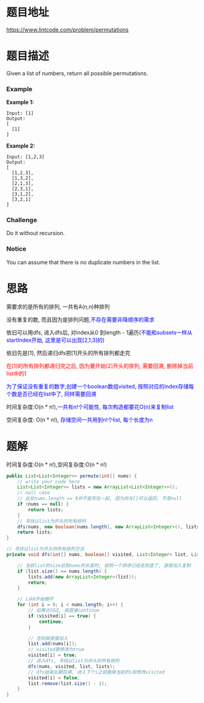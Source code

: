 # 题目地址

https://www.lintcode.com/problem/permutations



# 题目描述

Given a list of numbers, return all possible permutations.

### Example

**Example 1:**

```
Input: [1]
Output:
[
  [1]
]
```

**Example 2:**

```
Input: [1,2,3]
Output:
[
  [1,2,3],
  [1,3,2],
  [2,1,3],
  [2,3,1],
  [3,1,2],
  [3,2,1]
]
```

### Challenge

Do it without recursion.

### Notice

You can assume that there is no duplicate numbers in the list.



# 思路

需要求的是所有的排列, 一共有A(n,n)种排列

没有重复的数, 而且因为是排列问题,<font color = blue>不存在需要非降顺序的需求</font>

依旧可以用dfs, 进入dfs后, 对index从0 到length - 1遍历(<font color = blue>不能和subsets一样从startIndex开始, 这里是可以出现[2,1,3]的</font>)

依旧先是[1], 然后递归dfs把[1]开头的所有排列都走完

<font color = red>在[1]的所有排列都递归完之后, 因为要开始[2]开头的排列, 需要回溯, 删除掉当前list中的1</font>

<font color = blue>为了保证没有重复的数字,创建一个boolean数组visited, 按照对应的index存储每个数是否已经在list中了, 同样需要回溯</font>

时间复杂度:O(n * n!),<font color = blue>一共有n!个可能性, 每次构造都要花O(n)来复制list</font>

空间复杂度: O(n * n!), <font color = blue>存储空间一共用到n!个list, 每个长度为n </font> 



# 题解

时间复杂度:O(n * n!),空间复杂度:O(n * n!)

```java
public List<List<Integer>> permute(int[] nums) {
    // write your code here
    List<List<Integer>> lists = new ArrayList<List<Integer>>();
    // null case
    // 此处nums.length == 0并不能写在一起, 因为存在[]可以返回, 不是null
    if (nums == null) {
        return lists;
    }
    // 寻找以list为开头的所有排列
    dfs(nums, new boolean[nums.length], new ArrayList<Integer>(), lists);
    return lists;
}

// 寻找以list为开头的所有排列方法
private void dfs(int[] nums, boolean[] visited, List<Integer> list, List<List<Integer>> lists) {

    // 当前list的size达到nums的长度时, 说明一个排序已经走到底了, 直接加入复制
    if (list.size() == nums.length) {
        lists.add(new ArrayList<Integer>(list));
        return;
    }

    // i从0开始循环
    for (int i = 0; i < nums.length; i++) {
        // 如果访问过, 就直接continue
        if (visited[i] == true) {
            continue;
        }

        // 否则就直接加入
        list.add(nums[i]);
        // visited要修改为true
        visited[i] = true;
        // 进入dfs, 寻找以list为开头的所有排列
        dfs(nums, visited, list, lists);
        // dfs结束后要回溯, 进入下个i之前删掉当前的i和修改visited
        visited[i] = false;
        list.remove(list.size() - 1);
    } 
}
```

